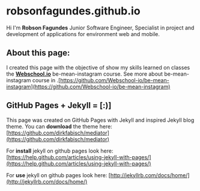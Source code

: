 robsonfagundes.github.io
================
Hi I'm **Robson Fagundes** Junior Software Engineer, Specialist in project and development of applications for environment web and mobile.

About this page:
----------------
I created this page with the objective of show my skills learned on classes the [**Webschool.io**](https://github.com/Webschool-io) be-mean-instagram course. See more about be-mean-instagram course in .[https://github.com/Webschool-io/be-mean-instagram](https://github.com/Webschool-io/be-mean-instagram)

GitHub Pages + Jekyll = [:)]
----------------
This page was created on GitHub Pages with Jekyll and inspired Jekyll blog theme. 
You can **download** the theme here:
[https://github.com/dirkfabisch/mediator](https://github.com/dirkfabisch/mediator) 

For **install** jekyll on github pages look here: [https://help.github.com/articles/using-jekyll-with-pages/](https://help.github.com/articles/using-jekyll-with-pages/) 

For **use** jekyll on github pages look here: [http://jekyllrb.com/docs/home/](http://jekyllrb.com/docs/home/) 
